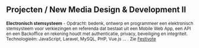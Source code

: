 Projecten **/ New Media Design & Development II**
-------------------------------------------------

<small>**Electronisch stemsysteem** - Opdracht: bedenk, ontwerp en programmeer een elektronisch stemsysteem voor verkiezingen en referenda dat bestaat uit een Mobile Web App, een API en een Backoffice en rekening houdt met authenticatie, privacy, beveiliging en integriteit. Technologieën: JavaScript, Laravel, MySQL, PHP, Vue.js ... . Zie [Festivote](http://www.gdm.gent/trots/project/festivote)</small>
